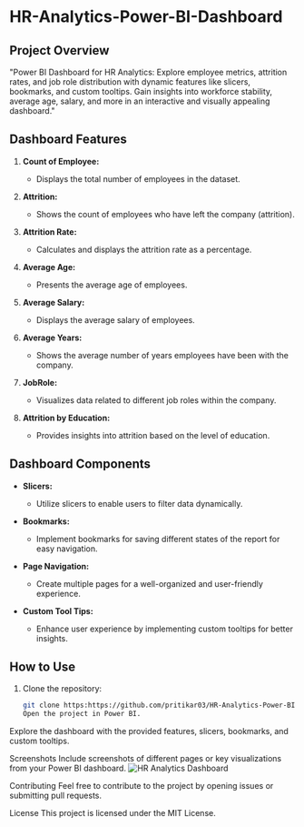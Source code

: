 # HR-Analytics-Power-BI-Dashboard

## Project Overview
"Power BI Dashboard for HR Analytics: Explore employee metrics, attrition rates, and job role distribution with dynamic features like slicers, bookmarks, and custom tooltips. Gain insights into workforce stability, average age, salary, and more in an interactive and visually appealing dashboard."


## Dashboard Features

1. **Count of Employee:**
   - Displays the total number of employees in the dataset.

2. **Attrition:**
   - Shows the count of employees who have left the company (attrition).

3. **Attrition Rate:**
   - Calculates and displays the attrition rate as a percentage.

4. **Average Age:**
   - Presents the average age of employees.

5. **Average Salary:**
   - Displays the average salary of employees.

6. **Average Years:**
   - Shows the average number of years employees have been with the company.

7. **JobRole:**
   - Visualizes data related to different job roles within the company.

8. **Attrition by Education:**
   - Provides insights into attrition based on the level of education.

## Dashboard Components

- **Slicers:**
  - Utilize slicers to enable users to filter data dynamically.

- **Bookmarks:**
  - Implement bookmarks for saving different states of the report for easy navigation.

- **Page Navigation:**
  - Create multiple pages for a well-organized and user-friendly experience.

- **Custom Tool Tips:**
  - Enhance user experience by implementing custom tooltips for better insights.

## How to Use

1. Clone the repository:
   ```bash
   git clone https:https://github.com/pritikar03/HR-Analytics-Power-BI-Dashboard.git
   Open the project in Power BI.

Explore the dashboard with the provided features, slicers, bookmarks, and custom tooltips.

Screenshots
Include screenshots of different pages or key visualizations from your Power BI dashboard.
![HR Analytics Dashboard](HR_Analytics_Dashboard.png)

Contributing
Feel free to contribute to the project by opening issues or submitting pull requests.

License
This project is licensed under the MIT License.



